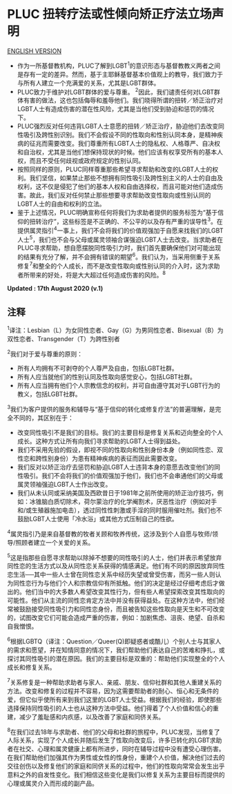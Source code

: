 # PLUC 扭转疗法或性倾向矫正疗法立场声明

[ENGLISH VERSION](/position-statement/)

- 作为一所基督教机构，PLUC了解到LGBT<sup>1</sup>的意识形态与基督教教义两者之间是存有一定的差异。然而，基于主耶稣基督基本价值观上的教导，我们致力于与所有人建立一个充满爱的关系，尤其是LGBT群体。
- PLUC致力于维护对LGBT群体的爱与尊重。 <sup>2</sup>因此，我们谴责任何对LGBT群体有害的做法，这也包括侮辱和羞辱他们。我们晓得所谓的扭转／矫正治疗对LGBT人士有造成伤害的潜在性风险，尤其是当他们受到胁迫和惩罚的情况下。
- PLUC强烈反对任何违背LGBT人士意愿的扭转／矫正治疗，胁迫他们去改变同性吸引及跨性别识别。我们不会假设不同的性取向和性别认同本身，是精神疾病的征兆而需要改变。我们尊重所有LGBT人士的隐私权、人格尊严、自决权和自治权，尤其是当他们想保持现状的时候。他们应该有权享受所有的基本人权，而且不受任何歧视或政府规定的性别认同。
- 按照同样的原则，PLUC同样尊重那些希望寻求帮助和改变的LGBT人士的权利。我们坚信，如果禁止那些不想拥有同性吸引及跨性别主义的人士的自由及权利，这不仅是侵犯了他们的基本人权和自由选择权，而且可能对他们造成伤害。故此，我们反对任何禁止那些想要寻求帮助改变性取向或性别认同的LGBT人士的自由和权利的立法。
- 鉴于上述情况，PLUC明确宣称任何将我们为求助者提供的服务标签为“基于信仰的扭转治疗”，这些标签是不正确的、不公平的以及存有严重的误导性<sup>3</sup>。在提供属灵指引<sup>4</sup>一事上，我们不会将我们的价值观强加于自愿来找我们的LGBT人士<sup>5</sup>，我们也不会与父母或属灵领袖合谋强迫LGBT人士去改变。当求助者在PLUC寻求帮助，想自愿摆脱同性吸引力时，我们首先要确保他们对可能出现的结果有充分了解，并不会拥有错误的期望<sup>6</sup>。我们认为，当采用侧重于关系修复<sup>7</sup>和整全的个人成长，而不是改变性取向或性别认同的介入时，这为求助者所带来的好处，将是大大超过任何造成伤害的风险。<sup>8</sup>

**Updated : 17th August 2020 (v.1)**

## 注释

<sup>1</sup>译注：Lesbian（L）为女同性恋者、Gay（G）为男同性恋者、Bisexual（B）为双性恋者、Transgender（T）为跨性别者  

<sup>2</sup>我们对于爱与尊重的原则：

- 所有人均拥有不可剥夺的个人尊严及自由，包括LGBT社群。
- 所有人应当就他们的性别认同及性取向感觉安心，包括LGBT社群。
- 所有人应当拥有他们个人宗教信念的权利，并可自由遵守其对于LGBT行为的教义，包括LGBT社群。

<sup>3</sup>我们为客户提供的服务和辅导与“基于信仰的转化或修复疗法”的普遍理解，是完全不同的，其区别在于：

- 改变同性吸引不是我们的目标。我们的主要目标是修复关系和迈向整全的个人成长。这种方式让所有向我们寻求帮助的LGBT人士得到益处。
- 我们不采用先验的假设，即视不同的性取向和性别身份本身（例如同性恋、双性恋和跨性别身份）为患有精神疾病的表征而因此需要改变。
- 我们反对以矫正治疗去惩罚和胁迫LGBT人士违背本身的意愿去改变他们的同性吸引。我们不会将我们的价值观强加于他们，我们也不会串通他们的父母或属灵领袖强迫LGBT人士作出改变。
- 我们从未认同或采纳美国及西欧昔日于1981年之前所使用的矫正治疗技巧，例如：冰锥脑白质切除术，荷尔蒙治疗的化学阉割术，厌恶性治疗（例如对手和/或生殖器施加电击），透过同性性刺激或手淫的同时服用催吐剂。我们也不鼓励LGBT人士使用「冷水浴」或其他方式压制自己的性欲。

<sup>4</sup>属灵指引乃是来自基督教的牧者关顾和牧养传统，这涉及到个人自愿与牧师/领导/照顾者建立一个关爱的关系。

<sup>5</sup>这是指那些自愿寻求帮助以除掉不想要的同性吸引的人士，他们并表示希望放弃同性恋的生活方式以及从同性恋关系获得的情感满足。他们有不同的原因放弃同性恋生活──其中一些人士曾在同性恋关系中经历失望或曾受伤害，而另一些人则认为同性恋行为与他们个人和宗教信仰有所抵触。他们的决定是经过仔细考虑后才做出的。他们当中的大多数人希望改变其性行为，但有些人希望探索改变其性取向的可能性。他们从主流的同性恋肯定方法中并没有获得益处。在这种方法中，他们经常被鼓励接受同性吸引力和同性恋身份，而且被告知这些性取向是天生和不可改变的，试图改变它们可能会造成严重的伤害，例如：加剧焦虑、沮丧、绝望、自杀和自我憎恨。

<sup>6</sup>根据LGBTQ（译注：Question／Queer(Q)即疑惑者或酷儿）个别人士与其家人的需求和愿望，并在知情同意的情况下，我们帮助他们表达自己的苦难和挣扎，或探讨其同性吸引的潜在原因。我们的主要目标是双重的：帮助他们实现整全的个人成长和修复关系。

<sup>7</sup>关系修复是一种帮助求助者与家人、亲戚、朋友、信仰社群和其他人重建关系的方法。改变和修复的过程并不容易，因为这需要帮助者的耐心、恒心和无条件的爱，但它似乎使所有来到我们这里的LGBT人士受益。根据我们的经验，即使那些选择保持同性吸引的人士也从这种方法中受益。他们得着了个人价值和信心的重建，减少了羞耻感和内疚感，以及改善了家庭和同侪关系。

<sup>8</sup>在我们过去18年与求助者、他们的父母和社群的旅程中，PLUC发现，当修复了人际关系，实现了个人成长并随后发生了性取向改变后，许多已转化的LGBT求助者在社交、心理和属灵健康上都有所进步，同时在辅导过程中没有遭受心理伤害。在我们帮助他们加强其作为男性或女性的性身份，重建个人价值，解决他们过去的交往创伤以及修复他们的家庭和同侪关系的过程中，他们的性取向常常会发生出乎意料之外的自发性变化。我们相信这些变化是我们以修复关系为主要目标而提供的心理或属灵介入而形成的副产品。